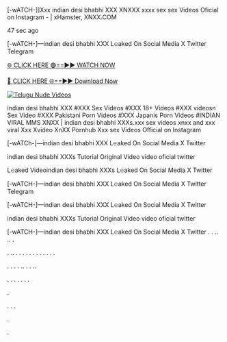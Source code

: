 [-wATCH-]]Xxx indian desi bhabhi XXX XNXXX xxxx sex sex Videos Oficial on Instagram - | xHamster, XNXX.COM

47 sec ago

[-wATCH-]—indian desi bhabhi XXX L𝚎aked On Social Media X Twitter Telegram

[🌐 CLICK HERE 🟢==►► WATCH NOW](https://viral-xone.blogspot.com/2025/01/valovideo.html)

[🔴 CLICK HERE 🌐==►► Download Now](https://viral-xone.blogspot.com/2025/01/valovideo.html)

[![Telugu Nude Videos](https://i.imgur.com/dJHk4Zq.gif)](https://viral-xone.blogspot.com/2025/01/valovideo.html)

indian desi bhabhi XXX #XXX Sex Videos #XXX 18+ Videos #XXX videosn Sex Video #XXX Pakistani Porn Videos #XXX Japanis Porn Videos #INDIAN VIRAL MMS XNXX | indian desi bhabhi XXXs.xxx sex videos xnxx and xxx viral Xxx Xvideo XnXX Pornhub Xxx sex Videos Official on Instagram

[-wATCh-]—indian desi bhabhi XXX L𝚎aked On Social Media X Twitter

indian desi bhabhi XXXs Tutorial Original Video video oficial twitter

L𝚎aked Videoindian desi bhabhi XXXs L𝚎aked On Social Media X Twitter

[-wATCH-]—indian desi bhabhi XXX L𝚎aked On Social Media X Twitter Telegram

[-wATCH-]—indian desi bhabhi XXX L𝚎aked On Social Media X Twitter

indian desi bhabhi XXXs Tutorial Original Video video oficial twitter

[-wATCH-]—indian desi bhabhi XXX L𝚎aked On Social Media X Twitter
.
.
..
..
.

.
..
.
.
.
.
.
.
.
.
.
.
.
.

.
.
.
.
..
.
.
..




.
.
.
.
.
.
.

.

.
.
.

.

.
